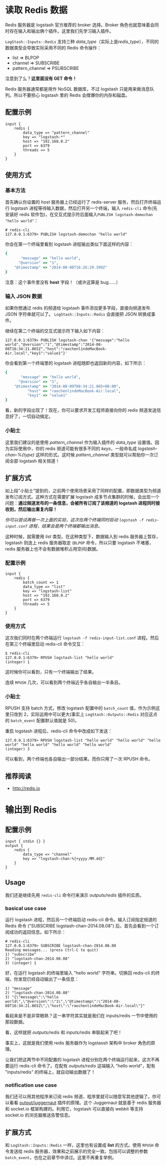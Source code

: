 # 读取 Redis 数据

Redis 服务器是 logstash 官方推荐的 broker 选择。Broker 角色也就意味着会同时存在输入和输出俩个插件。这里我们先学习输入插件。

`LogStash::Inputs::Redis` 支持三种 *data_type*（实际上是*redis_type*），不同的数据类型会导致实际采用不同的 Redis 命令操作：

* list            => BLPOP
* channel         => SUBSCRIBE
* pattern_channel => PSUBSCRIBE

注意到了么？**这里面没有 GET 命令！**

Redis 服务器通常都是用作 NoSQL 数据库，不过 logstash 只是用来做消息队列。所以不要担心 logstash 里的 Redis 会撑爆你的内存和磁盘。

## 配置示例

```
input {
    redis {
        data_type => "pattern_channel"
        key => "logstash-*"
        host => "192.168.0.2"
        port => 6379
        threads => 5
    }
}
```

## 使用方式

### 基本方法

首先确认你设置的 host 服务器上已经运行了 redis-server 服务，然后打开终端运行 logstash 进程等待输入数据，然后打开另一个终端，输入 `redis-cli` 命令(先安装好 redis 软件包)，在交互式提示符后面输入`PUBLISH logstash-demochan "hello world"`：

```
# redis-cli
127.0.0.1:6379> PUBLISH logstash-demochan "hello world"
```

你会在第一个终端里看到 logstash 进程输出类似下面这样的内容：

```ruby
{
       "message" => "hello world",
      "@version" => "1",
    "@timestamp" => "2014-08-08T16:26:29.399Z"
}
```

注意：这个事件里没有 **host** 字段！（或许这算是 bug……）

### 输入 JSON 数据

如果你想通过 redis 的频道给 logstash 事件添加更多字段，直接向频道发布 JSON 字符串就可以了。 `LogStash::Inputs::Redis` 会直接把 JSON 转换成事件。

继续在第二个终端的交互式提示符下输入如下内容：

```
127.0.0.1:6379> PUBLISH logstash-chan '{"message":"hello world","@version":"1","@timestamp":"2014-08-08T16:34:21.865Z","host":"raochenlindeMacBook-Air.local","key1":"value1"}'
```

你会看到第一个终端里的 logstash 进程随即也返回新的内容，如下所示：

```ruby
{
       "message" => "hello world",
      "@version" => "1",
    "@timestamp" => "2014-08-09T00:34:21.865+08:00",
          "host" => "raochenlindeMacBook-Air.local",
          "key1" => "value1"
}
```

看，新的字段出现了！现在，你可以要求开发工程师直接向你的 redis 频道发送信息好了，一切自动搞定。

### 小贴士

这里我们建议的是使用 *pattern_channel* 作为输入插件的 *data_type* 设置值。因为实际使用中，你的 redis 频道可能有很多不同的 *keys*，一般命名成 *logstash-chan-%{type}* 这样的形式。这时候 *pattern_channel* 类型就可以帮助你一次订阅全部 logstash 相关频道！

## 扩展方式

如上段"小贴士"提到的，之前两个使用场景采用了同样的配置，即数据类型为频道发布订阅方式。这种方式在需要扩展 logstash 成多节点集群的时候，会出现一个问题：**通过频道发布的一条信息，会被所有订阅了该频道的 logstash 进程同时接收到，然后输出重复内容！**

*你可以尝试再做一次上面的实验，这次在两个终端同时启动 `logstash -f redis-input.conf` 进程，结果会是两个终端都输出消息。*

这种时候，就需要用 *list* 类型。在这种类型下，数据输入到 redis 服务器上暂存，logstash 则连上 redis 服务器取走 (`BLPOP` 命令，所以只要 logstash 不堵塞，redis 服务器上也不会有数据堆积占用空间)数据。

### 配置示例

```
input {
    redis {
        batch_count => 1
        data_type => "list"
        key => "logstash-list"
        host => "192.168.0.2"
        port => 6379
        threads => 5
    }
}
```

### 使用方式

这次我们同时在两个终端运行 `logstash -f redis-input-list.conf` 进程。然后在第三个终端里启动 redis-cli 命令交互：

```
$ redis-cli 
127.0.0.1:6379> RPUSH logstash-list "hello world"
(integer) 1
```

这时候你可以看到，只有一个终端输出了结果。

连续 `RPUSH` 几次，可以看到两个终端近乎各自输出一半条目。

### 小贴士

RPUSH 支持 batch 方式，修改 logstash 配置中的 `batch_count` 值，作为示例这里只改到 2，实际运用中可以更大(事实上 `LogStash::Outputs::Redis` 对应这点的 `batch_event` 配置默认值就是 50)。

重启 logstash 进程后，redis-cli 命令中改成如下发送：

```
127.0.0.1:6379> RPUSH logstash-list "hello world" "hello world" "hello world" "hello world" "hello world" "hello world"
(integer) 3
```

可以看到，两个终端也各自输出一部分结果。而你只用了一次 RPUSH 命令。

## 推荐阅读

* <http://redis.io>
# 输出到 Redis

## 配置示例

```
input { stdin {} }
output {
    redis {
        data_type => "channel"
        key => "logstash-chan-%{+yyyy.MM.dd}"
    }
}
```

## Usage

我们还是继续先用 `redis-cli` 命令行来演示 *outputs/redis* 插件的实质。

### basical use case

运行 logstash 进程，然后另一个终端启动 redis-cli 命令。输入订阅指定频道的 Redis 命令 ("SUBSCRIBE logstash-chan-2014.08.08") 后，首先会看到一个订阅成功的返回信息。如下所示：

```
# redis-cli
127.0.0.1:6379> SUBSCRIBE logstash-chan-2014.08.08
Reading messages... (press Ctrl-C to quit)
1) "subscribe"
2) "logstash-chan-2014.08.08"
3) (integer) 1
```

好，在运行 logstash 的终端里输入 "hello world" 字符串。切换回 redis-cli 的终端，你发现已经自动输出了一条信息：

```
1) "message"
2) "logstash-chan-2014.08.08"
3) "{\"message\":\"hello world\",\"@version\":\"1\",\"@timestamp\":\"2014-08-08T16:34:21.865Z\",\"host\":\"raochenlindeMacBook-Air.local\"}"
```

看起来是不是非常眼熟？这一串字符其实就是我们在 inputs/redis 一节中使用的那段数据。

看，这样就把 *outputs/redis* 和 *inputs/redis* 串联起来了吧！

事实上，这就是我们使用 redis 服务器作为 logstassh 架构中 broker 角色的原理。

让我们把这两节中不同配置的 logstash 进程分别在两个终端运行起来，这次不再要运行 redis-cli 命令了。在配有 *outputs/redis* 这端输入 "hello world"，配有 "inputs/redis" 的终端上，就自动输出数据了！

### notification use case

我们还可以用其他程序来订阅 redis 频道，程序里就可以随意写其他逻辑了。你可以看看 [output/juggernaut](http://logstash.net/docs/1.4.2/outputs/juggernaut) 插件的原理。这个 Juggernaut 就是基于 redis 服务器和 socket.io 框架构建的。利用它，logstash 可以直接向 webkit 等支持 socket.io 的浏览器推送告警信息。

## 扩展方式

和 `LogStash::Inputs::Redis` 一样，这里也有设置成 **list** 的方式。使用 `RPUSH` 命令发送给 redis 服务器，效果和之前展示的完全一致。包括可以调整的参数 `batch_event`，也在之前章节中讲过。这里不再重复举例。

